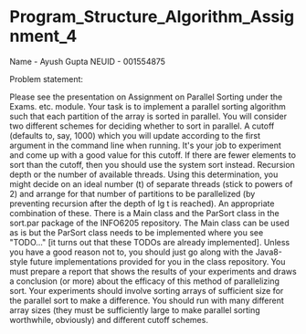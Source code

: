 # Program_Structure_Algorithm_Assignment_4

Name - Ayush Gupta
NEUID - 001554875

Problem statement:

Please see the presentation on Assignment on Parallel Sorting under the Exams. etc. module.
Your task is to implement a parallel sorting algorithm such that each partition of the array is sorted in parallel. You will consider two different schemes for deciding whether to sort in parallel.
A cutoff (defaults to, say, 1000) which you will update according to the first argument in the command line when running. It's your job to experiment and come up with a good value for this cutoff. If there are fewer elements to sort than the cutoff, then you should use the system sort instead.
Recursion depth or the number of available threads. Using this determination, you might decide on an ideal number (t) of separate threads (stick to powers of 2) and arrange for that number of partitions to be parallelized (by preventing recursion after the depth of lg t is reached).
An appropriate combination of these.
There is a Main class and the ParSort class in the sort.par package of the INFO6205 repository. The Main class can be used as is but the ParSort class needs to be implemented where you see "TODO..." [it turns out that these TODOs are already implemented].
Unless you have a good reason not to, you should just go along with the Java8-style future implementations provided for you in the class repository.
You must prepare a report that shows the results of your experiments and draws a conclusion (or more) about the efficacy of this method of parallelizing sort. Your experiments should involve sorting arrays of sufficient size for the parallel sort to make a difference. You should run with many different array sizes (they must be sufficiently large to make parallel sorting worthwhile, obviously) and different cutoff schemes.
